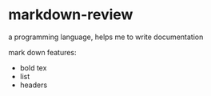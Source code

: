 # markdown-review

a programming language,
helps me to write 
documentation


mark down features:
- bold tex
- list
- headers
